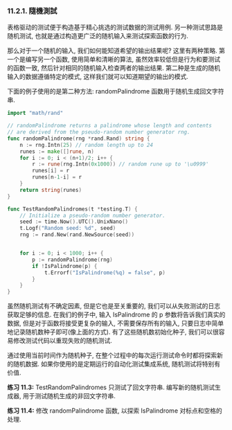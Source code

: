 ### 11.2.1. 隨機測試


表格驱动的测试便于构造基于精心挑选的测试数据的测试用例. 另一种测试思路是随机测试, 也就是通过构造更广泛的随机输入来测试探索函数的行为.

那么对于一个随机的输入, 我们如何能知道希望的输出结果呢? 这里有两种策略. 第一个是编写另一个函数, 使用简单和清晰的算法, 虽然效率较低但是行为和要测试的函数一致, 然后针对相同的随机输入检查两者的输出结果. 第二种是生成的随机输入的数据遵循特定的模式, 这样我们就可以知道期望的输出的模式.

下面的例子使用的是第二种方法: randomPalindrome 函数用于随机生成回文字符串.

```Go
import "math/rand"

// randomPalindrome returns a palindrome whose length and contents
// are derived from the pseudo-random number generator rng.
func randomPalindrome(rng *rand.Rand) string {
	n := rng.Intn(25) // random length up to 24
	runes := make([]rune, n)
	for i := 0; i < (n+1)/2; i++ {
		r := rune(rng.Intn(0x1000)) // random rune up to '\u0999'
		runes[i] = r
		runes[n-1-i] = r
	}
	return string(runes)
}

func TestRandomPalindromes(t *testing.T) {
	// Initialize a pseudo-random number generator.
	seed := time.Now().UTC().UnixNano()
	t.Logf("Random seed: %d", seed)
	rng := rand.New(rand.NewSource(seed))


	for i := 0; i < 1000; i++ {
		p := randomPalindrome(rng)
		if !IsPalindrome(p) {
			t.Errorf("IsPalindrome(%q) = false", p)
		}
	}
}
```

虽然随机测试有不确定因素, 但是它也是至关重要的, 我们可以从失败测试的日志获取足够的信息. 在我们的例子中, 输入 IsPalindrome 的 p 参数将告诉我们真实的数据, 但是对于函数将接受更复杂的输入, 不需要保存所有的输入, 只要日志中简单地记录随机数种子即可(像上面的方式). 有了这些随机数初始化种子, 我们可以很容易修改测试代码以重现失败的随机测试.

通过使用当前时间作为随机种子, 在整个过程中的每次运行测试命令时都将探索新的随机数据. 如果你使用的是定期运行的自动化测试集成系统, 随机测试将特别有价值.

**练习 11.3:** TestRandomPalindromes 只测试了回文字符串. 编写新的随机测试生成器, 用于测试随机生成的非回文字符串.

**练习 11.4:** 修改 randomPalindrome 函数, 以探索 IsPalindrome 对标点和空格的处理.



